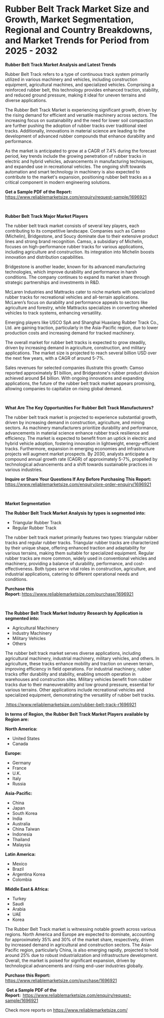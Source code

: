<p><h1>Rubber Belt Track Market Size and Growth, Market Segmentation, Regional and Country Breakdowns, and Market Trends for Period from 2025 -  2032</h1></p><p><strong>Rubber Belt Track Market Analysis and Latest Trends</strong></p>
<p><p>Rubber Belt Track refers to a type of continuous track system primarily utilized in various machinery and vehicles, including construction equipment, agricultural machines, and specialized vehicles. Comprising a reinforced rubber belt, this technology provides enhanced traction, stability, and reduced ground pressure, making it ideal for uneven terrains and diverse applications. </p><p>The Rubber Belt Track Market is experiencing significant growth, driven by the rising demand for efficient and versatile machinery across sectors. The increasing focus on sustainability and the need for lower soil compaction are further pushing the adoption of rubber tracks over traditional steel tracks. Additionally, innovations in material science are leading to the development of advanced rubber compounds that enhance durability and performance. </p><p>As the market is anticipated to grow at a CAGR of 7.4% during the forecast period, key trends include the growing penetration of rubber tracks in electric and hybrid vehicles, advancements in manufacturing techniques, and expanded use in recreational vehicles. The ongoing shift towards automation and smart technology in machinery is also expected to contribute to the market's expansion, positioning rubber belt tracks as a critical component in modern engineering solutions.</p></p>
<p><strong>Get a Sample PDF of the Report:&nbsp;</strong> <a href="https://www.reliablemarketsize.com/enquiry/request-sample/1696921?utm_campaign=2946&utm_medium=2&utm_source=Github&utm_content=ia&utm_term=09042025&utm_id=rubber-belt-track">https://www.reliablemarketsize.com/enquiry/request-sample/1696921</a></p>
<p>&nbsp;</p>
<p><strong>Rubber Belt Track Major Market Players</strong></p>
<p><p>The rubber belt track market consists of several key players, each contributing to its competitive landscape. Companies such as Camso (Michelin), Bridgestone, and Soucy dominate due to their extensive product lines and strong brand recognition. Camso, a subsidiary of Michelin, focuses on high-performance rubber tracks for various applications, including agriculture and construction. Its integration into Michelin boosts innovation and distribution capabilities.</p><p>Bridgestone is another leader, known for its advanced manufacturing technologies, which improve durability and performance in harsh conditions. The company continues to expand its market share through strategic partnerships and investments in R&D.</p><p>McLaren Industries and Mattracks cater to niche markets with specialized rubber tracks for recreational vehicles and all-terrain applications. McLaren’s focus on durability and performance appeals to sectors like agriculture and forestry, while Mattracks specializes in converting wheeled vehicles to track systems, enhancing versatility.</p><p>Emerging players like USCO SpA and Shanghai Huaxiang Rubber Track Co., Ltd. are gaining traction, particularly in the Asia-Pacific region, due to lower production costs and increasing demand for tracked machinery.</p><p>The overall market for rubber belt tracks is expected to grow steadily, driven by increasing demand in agriculture, construction, and military applications. The market size is projected to reach several billion USD over the next few years, with a CAGR of around 5-7%. </p><p>Sales revenues for selected companies illustrate this growth: Camso reported approximately $1 billion, and Bridgestone's rubber product division achieved around $4 billion. With ongoing innovations and expanding applications, the future of the rubber belt track market appears promising, allowing companies to capitalize on rising global demand.</p></p>
<p>&nbsp;</p>
<p><strong>What Are The Key Opportunities For Rubber Belt Track Manufacturers?</strong></p>
<p><p>The rubber belt track market is projected to experience substantial growth, driven by increasing demand in construction, agriculture, and mining sectors. As machinery manufacturers prioritize durability and performance, advancements in material science enhance rubber track resilience and efficiency. The market is expected to benefit from an uptick in electric and hybrid vehicle adoption, fostering innovation in lightweight, energy-efficient tracks. Furthermore, expansion in emerging economies and infrastructure projects will augment market prospects. By 2030, analysts anticipate a compound annual growth rate (CAGR) of approximately 5-7%, propelled by technological advancements and a shift towards sustainable practices in various industries.</p></p>
<p><strong>Inquire or Share Your Questions If Any Before Purchasing This Report:</strong> <a href="https://www.reliablemarketsize.com/enquiry/pre-order-enquiry/1696921?utm_campaign=2946&utm_medium=2&utm_source=Github&utm_content=ia&utm_term=09042025&utm_id=rubber-belt-track">https://www.reliablemarketsize.com/enquiry/pre-order-enquiry/1696921</a></p>
<p>&nbsp;</p>
<p><strong>Market Segmentation</strong></p>
<p><strong>The Rubber Belt Track Market Analysis by types is segmented into:</strong></p>
<p><ul><li>Triangular Rubber Track</li><li>Regular Rubber Track</li></ul></p>
<p><p>The rubber belt track market primarily features two types: triangular rubber tracks and regular rubber tracks. Triangular rubber tracks are characterized by their unique shape, offering enhanced traction and adaptability for various terrains, making them suitable for specialized equipment. Regular rubber tracks are more common, widely used in conventional vehicles and machinery, providing a balance of durability, performance, and cost-effectiveness. Both types serve vital roles in construction, agriculture, and industrial applications, catering to different operational needs and conditions.</p></p>
<p><strong>Purchase this Report:&nbsp;</strong><a href="https://www.reliablemarketsize.com/purchase/1696921?utm_campaign=2946&utm_medium=2&utm_source=Github&utm_content=ia&utm_term=09042025&utm_id=rubber-belt-track">https://www.reliablemarketsize.com/purchase/1696921</a></p>
<p>&nbsp;</p>
<p><strong>The Rubber Belt Track Market Industry Research by Application is segmented into:</strong></p>
<p><ul><li>Agricultural Machinery</li><li>Industry Machinery</li><li>Military Vehicles</li><li>Others</li></ul></p>
<p><p>The rubber belt track market serves diverse applications, including agricultural machinery, industrial machinery, military vehicles, and others. In agriculture, these tracks enhance mobility and traction on uneven terrain, improving efficiency in field operations. For industrial machinery, rubber tracks offer durability and stability, enabling smooth operation in warehouses and construction sites. Military vehicles benefit from rubber tracks due to their maneuverability and low ground pressure, essential for various terrains. Other applications include recreational vehicles and specialized equipment, demonstrating the versatility of rubber belt tracks.</p></p>
<p><a href="https://www.reliablemarketsize.com/rubber-belt-track-r1696921?utm_campaign=2946&utm_medium=2&utm_source=Github&utm_content=ia&utm_term=09042025&utm_id=rubber-belt-track">&nbsp;https://www.reliablemarketsize.com/rubber-belt-track-r1696921</a></p>
<p><strong>In terms of Region, the Rubber Belt Track Market Players available by Region are:</strong></p>
<p>
    <p> <strong> North America: </strong>
        <ul>
            <li>United States</li>
            <li>Canada</li>
        </ul>
        </p> 
    <p> <strong> Europe: </strong>
        <ul>
            <li>Germany</li>
            <li>France</li>
            <li>U.K.</li>
            <li>Italy</li>
            <li>Russia</li>
        </ul>
        </p> 
    <p> <strong> Asia-Pacific: </strong>
        <ul>
            <li>China</li>
            <li>Japan</li>
            <li>South Korea</li>
            <li>India</li>
            <li>Australia</li>
            <li>China Taiwan</li>
            <li>Indonesia</li>
            <li>Thailand</li>
            <li>Malaysia</li>
        </ul>
        </p> 
    <p> <strong> Latin America: </strong>
        <ul>
            <li>Mexico</li>
            <li>Brazil</li>
            <li>Argentina Korea</li>
            <li>Colombia</li>
        </ul>
        </p> 
    <p> <strong> Middle East & Africa: </strong>
        <ul>
            <li>Turkey</li>
            <li>Saudi</li>
            <li>Arabia</li>
            <li>UAE</li>
            <li>Korea</li>
        </ul>
    </p>
    </p>
<p><p>The Rubber Belt Track market is witnessing notable growth across various regions. North America and Europe are expected to dominate, accounting for approximately 35% and 30% of the market share, respectively, driven by increased demand in agricultural and construction sectors. The Asia-Pacific region, particularly China, is also emerging rapidly, projected to hold around 25% due to robust industrialization and infrastructure development. Overall, the market is poised for significant expansion, driven by technological advancements and rising end-user industries globally.</p></p>
<p><strong>Purchase this Report: </strong><a href="https://www.reliablemarketsize.com/purchase/1696921?utm_campaign=2946&utm_medium=2&utm_source=Github&utm_content=ia&utm_term=09042025&utm_id=rubber-belt-track">https://www.reliablemarketsize.com/purchase/1696921</a></p>
<p>&nbsp;<strong>Get a Sample PDF of the Report:&nbsp;&nbsp;</strong><a href="https://www.reliablemarketsize.com/enquiry/request-sample/1696921?utm_campaign=2946&utm_medium=2&utm_source=Github&utm_content=ia&utm_term=09042025&utm_id=rubber-belt-track">https://www.reliablemarketsize.com/enquiry/request-sample/1696921</a></p>
<p><strong></strong></p>
<p>Check more reports on <a href="https://www.reliablemarketsize.com/?utm_campaign=2946&utm_medium=2&utm_source=Github&utm_content=ia&utm_term=09042025&utm_id=rubber-belt-track">https://www.reliablemarketsize.com/</a></p>